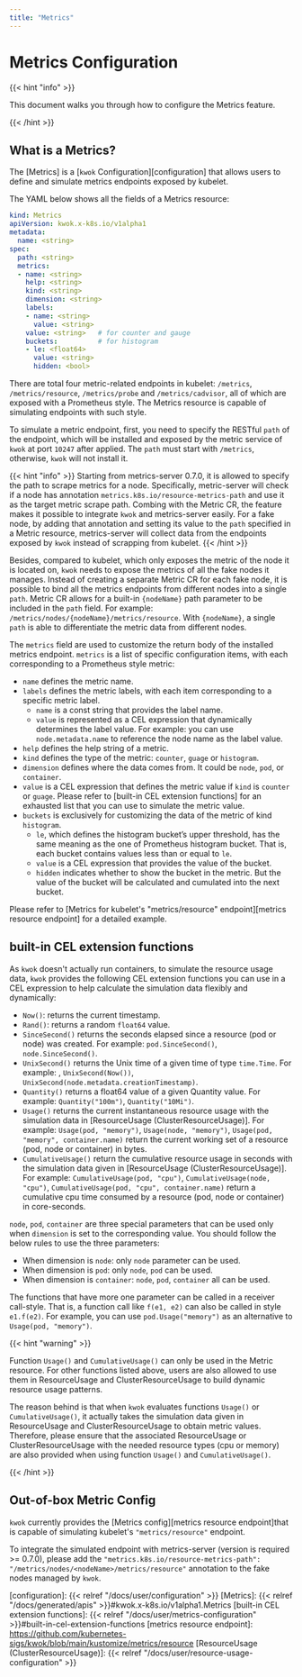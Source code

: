 ```yaml
---
title: "Metrics"
---
```


# Metrics Configuration

{{< hint "info" >}}

This document walks you through how to configure the Metrics feature.

{{< /hint >}}

## What is a Metrics?

The [Metrics] is a [`kwok` Configuration][configuration] that allows users to define and simulate metrics endpoints exposed by kubelet.

The YAML below shows all the fields of a Metrics resource:

``` yaml
kind: Metrics
apiVersion: kwok.x-k8s.io/v1alpha1
metadata:
  name: <string>
spec:
  path: <string>
  metrics:
  - name: <string>
    help: <string>
    kind: <string>
    dimension: <string>
    labels:
    - name: <string>
      value: <string>
    value: <string>   # for counter and gauge
    buckets:          # for histogram
    - le: <float64>
      value: <string>
      hidden: <bool>
```

There are total four metric-related endpoints in kubelet: `/metrics`, `/metrics/resource`, `/metrics/probe` and `/metrics/cadvisor`,
all of which are exposed with a Prometheus style. The Metrics resource is capable of simulating endpoints with such style.

To simulate a metric endpoint, first, you need to specify the RESTful `path` of the endpoint,
which will be installed and exposed by the metric service of `kwok` at port `10247` after applied.
The `path` must start with `/metrics`, otherwise, `kwok` will not install it.


{{< hint "info" >}}
Starting from metrics-server 0.7.0, it is allowed to specify the path to scrape metrics for a node.
Specifically, metric-server will check if a node has annotation `metrics.k8s.io/resource-metrics-path` 
and use it as the target metric scrape path. Combing with the Metric CR, the feature makes it possible to integrate
`kwok` and metrics-server easily. For a fake node, by adding that annotation and setting its value to the `path`
specified in a Metric resource, metrics-server will collect data from the endpoints exposed by `kwok` instead of
scrapping from kubelet.
{{< /hint >}}

Besides, compared to kubelet, which only exposes the metric of the node it is located on, `kwok` needs to expose the
metrics of all the fake nodes it manages. Instead of creating a separate Metric CR for each fake node, it is possible
to bind all the metrics endpoints from different nodes into a single `path`. Metric CR allows for a built-in
`{nodeName}` path parameter to be included in the `path` field. For example: `/metrics/nodes/{nodeName}/metrics/resource`.
With `{nodeName}`, a single `path` is able to differentiate the metric data from different nodes.


The `metrics` field are used to customize the return body of the installed metrics endpoint.
`metrics` is a list of specific configuration items, with each corresponding to a Prometheus style metric:
* `name` defines the metric name.
* `labels` defines the metric labels, with each item corresponding to a specific metric label.
  - `name` is a const string that provides the label name.
  - `value` is represented as a CEL expression that dynamically determines the label value.
    For example: you can use `node.metadata.name` to reference the node name as the label value.
* `help` defines the help string of a metric.
* `kind` defines the type of the metric: `counter`, `guage` or `histogram`.
* `dimension` defines where the data comes from. It could be `node`, `pod`, or `container`.
* `value` is a CEL expression that defines the metric value if `kind` is `counter` or `guage`.
  Please refer to [built-in CEL extension functions] for an exhausted list that you can use to simulate the metric value.
* `buckets` is exclusively for customizing the data of the metric of kind `histogram`.
  - `le`, which defines the histogram bucket’s upper threshold, has the same meaning as the one of Prometheus histogram bucket.
    That is, each bucket contains values less than or equal to `le`.
  - `value` is a CEL expression that provides the value of the bucket.
  - `hidden` indicates whether to show the bucket in the metric.
    But the value of the bucket will be calculated and cumulated into the next bucket.

Please refer to [Metrics for kubelet's "metrics/resource" endpoint][metrics resource endpoint] for a detailed example.


## built-in CEL extension functions

As `kwok` doesn't actually run containers, to simulate the resource usage data, `kwok` provides the following CEL
extension functions you can use in a CEL expression to help calculate the simulation data flexibly and dynamically:
* `Now()`: returns the current timestamp.
* `Rand()`: returns a random `float64` value.
* `SinceSecond()` returns the seconds elapsed since a resource (pod or node) was created.
  For example: `pod.SinceSecond()`, `node.SinceSecond()`.
* `UnixSecond()` returns the Unix time of a given time of type `time.Time`.
  For example: , `UnixSecond(Now())`, `UnixSecond(node.metadata.creationTimestamp)`.
* `Quantity()` returns a float64 value of a given Quantity value. For example: `Quantity("100m")`, `Quantity("10Mi")`.
* `Usage()` returns the current instantaneous resource usage with the simulation data in [ResourceUsage (ClusterResourceUsage)].
  For example: `Usage(pod, "memory")`, `Usage(node, "memory")`, `Usage(pod, "memory", container.name)` return the
  current working set of a resource (pod, node or container) in bytes.
* `CumulativeUsage()` return the cumulative resource usage in seconds with the simulation data given in [ResourceUsage (ClusterResourceUsage)].
  For example: `CumulativeUsage(pod, "cpu")`, `CumulativeUsage(node, "cpu")`, `CumulativeUsage(pod, "cpu", container.name)`
  return a cumulative cpu time consumed by a resource (pod, node or container) in core-seconds.


`node`, `pod`, `container` are three special parameters that can be used only when `dimension` is set to the corresponding value.
You should follow the below rules to use the three parameters:
* When dimension is `node`: only `node` parameter can be used.
* When dimension is `pod`: only `node`, `pod` can be used.
* When dimension is `container`: `node`, `pod`, `container` all can be used.


The functions that have more one parameter can be called in a receiver call-style.
That is, a function call like `f(e1, e2)` can also be called in style `e1.f(e2)`. For example, you can use `pod.Usage("memory")`
as an alternative to `Usage(pod, "memory")`.


{{< hint "warning" >}}

Function `Usage()` and `CumulativeUsage()` can only be used in the Metric resource.
For other functions listed above, users are also allowed to use them in ResourceUsage and ClusterResourceUsage
to build dynamic resource usage patterns.

The reason behind is that when `kwok` evaluates functions `Usage()` or `CumulativeUsage()`,
it actually takes the simulation data given in ResourceUsage and ClusterResourceUsage to obtain metric values.
Therefore, please ensure that the associated ResourceUsage or ClusterResourceUsage with the needed resource types
(cpu or memory) are also provided when using function `Usage()` and `CumulativeUsage()`.

{{< /hint >}}


## Out-of-box Metric Config

`kwok` currently provides the [Metrics config][metrics resource endpoint]that is capable of
simulating kubelet's `"metrics/resource"` endpoint.

To integrate the simulated endpoint with metrics-server (version is required >= 0.7.0), please add the 
`"metrics.k8s.io/resource-metrics-path": "/metrics/nodes/<nodeName>/metrics/resource"` annotation to the fake
nodes managed by `kwok`.

[configuration]: {{< relref "/docs/user/configuration" >}}
[Metrics]: {{< relref "/docs/generated/apis" >}}#kwok.x-k8s.io/v1alpha1.Metrics
[built-in CEL extension functions]: {{< relref "/docs/user/metrics-configuration" >}}#built-in-cel-extension-functions
[metrics resource endpoint]: https://github.com/kubernetes-sigs/kwok/blob/main/kustomize/metrics/resource
[ResourceUsage (ClusterResourceUsage)]: {{< relref "/docs/user/resource-usage-configuration" >}}
